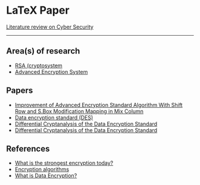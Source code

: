 # LaTeX Paper
[Literature review on Cyber Security](https://www.overleaf.com/project/5dc88b50eed0e30001b0bbfd)

<hr>

## Area(s) of research
* [RSA (cryptosystem](https://en.wikipedia.org/wiki/RSA_(cryptosystem))
* [Advanced Encryption System](https://en.wikipedia.org/wiki/Advanced_Encryption_Standard)

## Papers
* [Improvement of Advanced Encryption Standard Algorithm With Shift Row and S.Box Modification Mapping in Mix Column](https://www.sciencedirect.com/science/article/pii/S1877050917321294)
* [Data encryption standard (DES)](https://link.springer.com/referenceworkentry/10.1007%2F0-387-23483-7_94)
* [Differential Cryptanalysis of the Data Encryption Standard](https://books.google.ie/books?hl=en&lr=&id=hy7jBwAAQBAJ&oi=fnd&pg=PA1&dq=data+encryption&ots=LzhHdNo2oK&sig=zTBgeIFv6_mEB96cJmaln4YUuRk&redir_esc=y#v=onepage&q=data%20encryption&f=false)
* [Differential Cryptanalysis of the Data Encryption Standard](https://ieeexplore.ieee.org/abstract/document/1598556)

## References
* [What is the strongest encryption today?](https://www.technadu.com/strongest-encryption/37596/)
* [Encryption algorithms](http://www.networksorcery.com/enp/data/encryption.htm)
* [What is Data Encryption?](https://www.forcepoint.com/cyber-edu/data-encryption)
